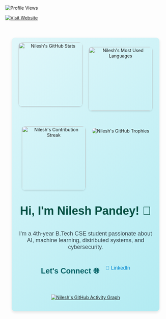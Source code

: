 ![Profile Views](https://komarev.com/ghpvc/?username=nilesh03pandey)

[![Visit Website](https://img.shields.io/badge/Visit-My%20Website-blue?style=for-the-badge)](https://nilesh03pandey.github.io)


<div style="text-align: center; max-width: 100%; margin: 0 auto; padding: 20px;">
  <!-- Hidden Visitor Counter -->
  <img src="https://kv.jobleap4u.com/nilesh03pandey-count" style="width: 0; height: 0; border: none; display: block;" alt="" />

  <!-- Flexbox Container for Cards -->
  <div style="
    display: flex;
    justify-content: center;
    align-items: flex-start;
    gap: 20px;
    flex-wrap: wrap;
    height: auto;
    max-width: 100%;
    margin: 20px auto;
    padding: 15px;
    background: linear-gradient(135deg, #e0f7fa, #b2ebf2);
    border-radius: 10px;
    box-shadow: 0 4px 8px rgba(0,0,0,0.1);
  ">
    <!-- GitHub Stats Card -->
    <img
      src="https://github-readme-stats.vercel.app/api?username=nilesh03pandey&theme=transparent&count_private=true&show_icons=true&rank_icon=github&locale=en&size=90"
      alt="Nilesh's GitHub Stats"
      style="max-width: 100%; height: 200px; width: auto; border-radius: 10px; transition: transform 0.3s; box-shadow: 0 2px 4px rgba(0,0,0,0.1);"
      onmouseover="this.style.transform='scale(1.05)'"
      onmouseout="this.style.transform='scale(1)'"
    />

<!-- Top Languages Card -->
<img
  src="https://github-readme-stats.vercel.app/api/top-langs?username=nilesh03pandey&theme=transparent&layout=donut&hide=css,php,ClassASP&langs_count=5&border_radius=10&show_icons=true&locale=en"
  alt="Nilesh's Most Used Languages"
  style="max-width: 100%; height: 200px; width: auto; border-radius: 10px; box-shadow: 0 2px 4px rgba(0,0,0,0.1);"
/>

<!-- Streak Stats Card -->
<img
  src="https://streak-stats.demolab.com/?user=nilesh03pandey&theme=onedark&border_radius=10"
  alt="Nilesh's Contribution Streak"
  style="max-width: 100%; height: 200px; width: auto; border-radius: 10px; box-shadow: 0 2px 4px rgba(0,0,0,0.1);"
/>
  <!-- Trophies Card -->
  <div style="margin: 20px 0;">
    <img
      src="https://github-profile-trophy.vercel.app/?username=nilesh03pandey&theme=onedark&no-frame=true&margin-w=10&column=4&row=2"
      alt="Nilesh's GitHub Trophies"
      style="max-width: 100%; width: auto; border-radius: 10px;"
    />
  </div>

  <!-- Profile Intro -->
  <h1 style="font-family: 'Arial', sans-serif; font-size: 36px; font-weight: bold; color: #004d40; margin: 10px 0;">
    Hi, I'm Nilesh Pandey! 👋
  </h1>
  <p style="font-family: 'Arial', sans-serif; font-size: 18px; color: #37474f; max-width: 600px; margin: 10px auto;">
    I'm a 4th-year B.Tech CSE student passionate about AI, machine learning, distributed systems, and cybersecurity.
  </p>

  <!-- Let's Connect Section -->
  <h3 style="font-family: 'Arial', sans-serif; font-size: 24px; font-weight: bold; color: #006064; margin: 20px 0;">
    Let's Connect 🌐
  </h3>
  <p style="font-family: 'Arial', sans-serif; font-size: 16px; color: #37474f;">
    <a href="https://linkedin.com/in/nilesh-pandey-ai-sec/" style="text-decoration: none; color: #0288d1;">
      🔗 LinkedIn
    </a>
  </p>

  <!-- Activity Graph -->
  <div style="margin: 20px 0;">
    <a href="https://github.com/ashutosh00710/github-readme-activity-graph">
      <img
        src="https://github-readme-activity-graph.vercel.app/graph?username=nilesh03pandey&theme=react-dark&hide_border=true"
        alt="Nilesh's GitHub Activity Graph"
        style="max-width: 100%; width: auto;"
       />
    </a>
  </div>


</div>
